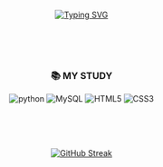 <div align="center">
<br><br><br>



[![Typing SVG](https://readme-typing-svg.demolab.com?font=Oleo+Script&size=35&pause=1000&color=9D9ED2&width=404&height=53&lines=Hi+there%2C+I'm+Hyeonseok)](https://git.io/typing-svg)

<br><br><br>




<div align=center><h3>📚 MY STUDY</h3></div>

<div align=center>
  
![python](https://img.shields.io/badge/Python-3776AB?style=flat-square&logo=Python&logoColor=black)
![MySQL](https://img.shields.io/badge/MySQL-4479A1.svg?&style=flat-square&logo=MySQL&logoColor=black)
![HTML5](https://img.shields.io/badge/HTML5-E34F26.svg?&style=flat-square&logo=HTML5&logoColor=white)
![CSS3](https://img.shields.io/badge/CSS3-1572B6.svg?&style=flat-square&logo=CSS3&logoColor=white)

<div align="center">
<br><br><br>

[![GitHub Streak](https://streak-stats.demolab.com?user=HyeonSeuk&theme=material-palenight&hide_border=%EA%B1%B0%EC%A7%93)](https://git.io/streak-stats)

<br><br><br>
